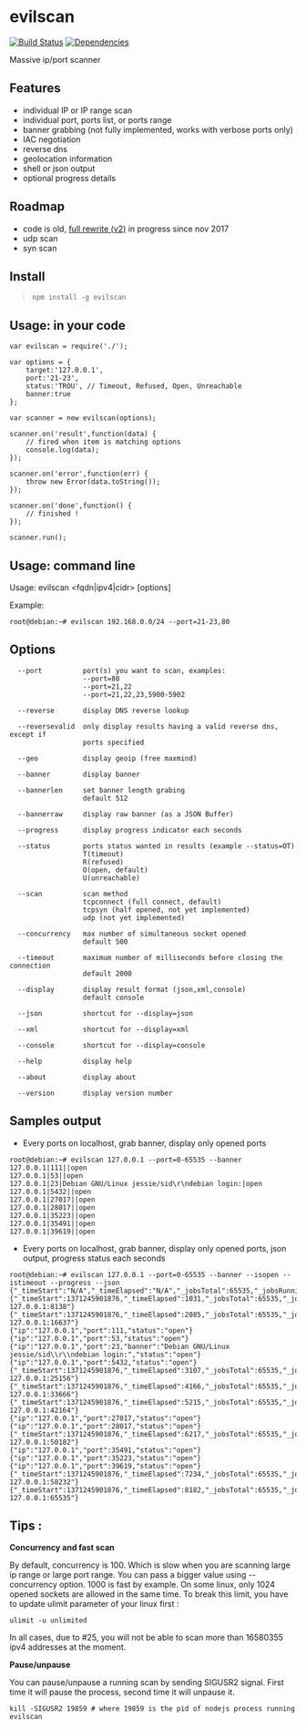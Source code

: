 evilscan
===============

[![Build Status](https://secure.travis-ci.org/eviltik/evilscan.png)](http://travis-ci.org/eviltik/evilscan)
[![Dependencies](https://david-dm.org/eviltik/evilscan.svg)](https://david-dm.org/eviltik/evilscan)

Massive ip/port scanner

Features
--------
* individual IP or IP range scan
* individual port, ports list, or ports range
* banner grabbing (not fully implemented, works with verbose ports only)
* IAC negotiation
* reverse dns
* geolocation information
* shell or json output
* optional progress details


Roadmap
--------
* code is old, [full rewrite (v2)](https://github.com/eviltik/evilscan/milestone/3) in progress since nov 2017
* udp scan
* syn scan


Install
-------

>```
>npm install -g evilscan
>```


Usage: in your code
-------------------
```
var evilscan = require('./');

var options = {
    target:'127.0.0.1',
    port:'21-23',
    status:'TROU', // Timeout, Refused, Open, Unreachable
    banner:true
};

var scanner = new evilscan(options);

scanner.on('result',function(data) {
    // fired when item is matching options
    console.log(data);
});

scanner.on('error',function(err) {
    throw new Error(data.toString());
});

scanner.on('done',function() {
    // finished !
});

scanner.run();
```

Usage: command line
-------------------
Usage: evilscan <fqdn|ipv4|cidr> [options]

Example:
```
root@debian:~# evilscan 192.168.0.0/24 --port=21-23,80
```


Options
-------
```
  --port          port(s) you want to scan, examples:
                  --port=80
                  --port=21,22
                  --port=21,22,23,5900-5902
                                                                                
  --reverse       display DNS reverse lookup                                    
  
  --reversevalid  only display results having a valid reverse dns, except if
                  ports specified                                               
  
  --geo           display geoip (free maxmind)                                  
  
  --banner        display banner                                                
 
  --bannerlen     set banner length grabing
                  default 512

  --bannerraw     display raw banner (as a JSON Buffer)                         
  
  --progress      display progress indicator each seconds
                                                                                
  --status        ports status wanted in results (example --status=OT)
                  T(timeout)
                  R(refused)
                  O(open, default)
                  U(unreachable)
                                                                                
  --scan          scan method
                  tcpconnect (full connect, default)
                  tcpsyn (half opened, not yet implemented)
                  udp (not yet implemented)
                                                                                
  --concurrency   max number of simultaneous socket opened
                  default 500
                                                                                
  --timeout       maximum number of milliseconds before closing the connection
                  default 2000
                                                                                
  --display       display result format (json,xml,console)
                  default console
                                                                                
  --json          shortcut for --display=json                                   
  
  --xml           shortcut for --display=xml                                    
  
  --console       shortcut for --display=console                                
  
  --help          display help                                                  
  
  --about         display about                                                 
  
  --version       display version number                                        
```

Samples output
----------------

* Every ports on localhost, grab banner, display only opened ports 
```
root@debian:~# evilscan 127.0.0.1 --port=0-65535 --banner
127.0.0.1|111||open
127.0.0.1|53||open
127.0.0.1|23|Debian GNU/Linux jessie/sid\r\ndebian login:|open
127.0.0.1|5432||open
127.0.0.1|27017||open
127.0.0.1|28017||open
127.0.0.1|35223||open
127.0.0.1|35491||open
127.0.0.1|39619||open
```

* Every ports on localhost, grab banner, display only opened ports, json output, progress status each seconds
```
root@debian:~# evilscan 127.0.0.1 --port=0-65535 --banner --isopen --istimeout --progress --json
{"_timeStart":"N/A","_timeElapsed":"N/A","_jobsTotal":65535,"_jobsRunning":0,"_jobsDone":0,"_progress":0,"_concurrency":500,"_status":"Starting","_message":"Starting"}
{"_timeStart":1371245901876,"_timeElapsed":1031,"_jobsTotal":65535,"_jobsRunning":500,"_jobsDone":7638,"_progress":11,"_concurrency":500,"_status":"Running","_message":"Scanning 127.0.0.1:8138"}
{"_timeStart":1371245901876,"_timeElapsed":2085,"_jobsTotal":65535,"_jobsRunning":500,"_jobsDone":16137,"_progress":24,"_concurrency":500,"_status":"Running","_message":"Scanning 127.0.0.1:16637"}
{"ip":"127.0.0.1","port":111,"status":"open"}
{"ip":"127.0.0.1","port":53,"status":"open"}
{"ip":"127.0.0.1","port":23,"banner":"Debian GNU/Linux jessie/sid\\r\\ndebian login:","status":"open"}
{"ip":"127.0.0.1","port":5432,"status":"open"}
{"_timeStart":1371245901876,"_timeElapsed":3107,"_jobsTotal":65535,"_jobsRunning":500,"_jobsDone":24656,"_progress":37,"_concurrency":500,"_status":"Running","_message":"Scanning 127.0.0.1:25156"}
{"_timeStart":1371245901876,"_timeElapsed":4166,"_jobsTotal":65535,"_jobsRunning":500,"_jobsDone":33166,"_progress":50,"_concurrency":500,"_status":"Running","_message":"Scanning 127.0.0.1:33666"}
{"_timeStart":1371245901876,"_timeElapsed":5215,"_jobsTotal":65535,"_jobsRunning":500,"_jobsDone":41664,"_progress":63,"_concurrency":500,"_status":"Running","_message":"Scanning 127.0.0.1:42164"}
{"ip":"127.0.0.1","port":27017,"status":"open"}
{"ip":"127.0.0.1","port":28017,"status":"open"}
{"_timeStart":1371245901876,"_timeElapsed":6217,"_jobsTotal":65535,"_jobsRunning":500,"_jobsDone":49682,"_progress":75,"_concurrency":500,"_status":"Running","_message":"Scanning 127.0.0.1:50182"}
{"ip":"127.0.0.1","port":35491,"status":"open"}
{"ip":"127.0.0.1","port":35223,"status":"open"}
{"ip":"127.0.0.1","port":39619,"status":"open"}
{"_timeStart":1371245901876,"_timeElapsed":7234,"_jobsTotal":65535,"_jobsRunning":500,"_jobsDone":57732,"_progress":88,"_concurrency":500,"_status":"Running","_message":"Scanning 127.0.0.1:58232"}
{"_timeStart":1371245901876,"_timeElapsed":8182,"_jobsTotal":65535,"_jobsRunning":0,"_jobsDone":65535,"_progress":100,"_concurrency":500,"_status":"Finished","_message":"Scanning 127.0.0.1:65535"}
```

Tips :
--------
**Concurrency and fast scan**

By default, concurrency is 100. Which is slow when you are scanning large ip range or large port range. You can pass a bigger value using --concurrency option. 1000 is fast by example.
On some linux, only 1024 opened sockets are allowed in the same time. To break this limit, you have to update ulimit parameter of your linux first :

```
ulimit -u unlimited
```

In all cases, due to #25, you will not be able to scan more than 16580355 ipv4 addresses at the moment.


**Pause/unpause**

You can pause/unpause a running scan by sending SIGUSR2 signal. First time it will pause the process, second time it will unpause it.
```
kill -SIGUSR2 19859 # where 19859 is the pid of nodejs process running evilscan
```

